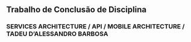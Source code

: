 ## Trabalho de Conclusão de Disciplina 

### SERVICES ARCHITECTURE / API / MOBILE ARCHITECTURE / TADEU D’ALESSANDRO BARBOSA

